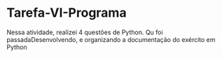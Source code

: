 # Tarefa-VI-Programa
Nessa atividade, realizei 4 questões de Python. Qu foi passadaDesenvolvendo, e organizando a documentação do exército em Python


